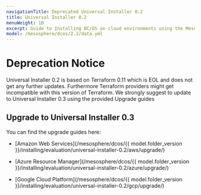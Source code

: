 ```yaml
---
navigationTitle: Deprecated Universal Installer 0.2
title: Universal Installer 0.2
menuWeight: 10
excerpt: Guide to Installing DC/OS on cloud environments using the Mesosphere Universal Installer 0.2
model: /mesosphere/dcos/2.2/data.yml
---
```


# Deprecation Notice
Universal Installer 0.2 is based on Terraform 0.11 which is EOL and does not get any further updates. Furthermore Terraform providers might get incompatible with this version of Terraform. We strongly suggest to update to Universal Installer 0.3 using the provided Upgrade guides

## Upgrade to Universal Installer 0.3

You can find the upgrade guides here:

- [Amazon Web Services](/mesosphere/dcos/{{ model.folder_version }}/installing/evaluation/universal-installer-0.2/aws/upgrade/)

- [Azure Resource Manager](/mesosphere/dcos/{{ model.folder_version }}/installing/evaluation/universal-installer-0.2/azure/upgrade/)

- [Google Cloud Platform](/mesosphere/dcos/{{ model.folder_version }}/installing/evaluation/universal-installer-0.2/gcp/upgrade/)
